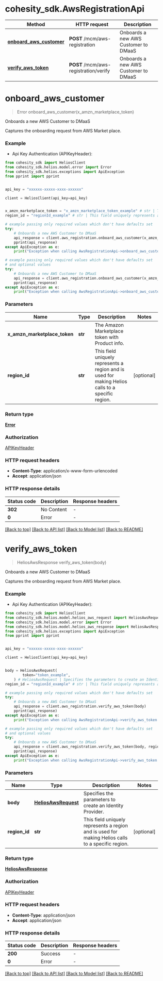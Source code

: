 # cohesity_sdk.AwsRegistrationApi


Method | HTTP request | Description
------------- | ------------- | -------------
[**onboard_aws_customer**](AwsRegistrationApi.md#onboard_aws_customer) | **POST** /mcm/aws-registration | Onboards a new AWS Customer to DMaaS
[**verify_aws_token**](AwsRegistrationApi.md#verify_aws_token) | **POST** /mcm/aws-registration/verify | Onboards a new AWS Customer to DMaaS


# **onboard_aws_customer**
> Error onboard_aws_customer(x_amzn_marketplace_token)

Onboards a new AWS Customer to DMaaS

Captures the onboarding request from AWS Market place.

### Example

* Api Key Authentication (APIKeyHeader):
```python
from cohesity_sdk import HeliosClient
from cohesity_sdk.helios.model.error import Error
from cohesity_sdk.helios.exceptions import ApiException
from pprint import pprint


api_key = "xxxxxx-xxxxx-xxxx-xxxxxx"

client = HeliosClient(api_key=api_key)


x_amzn_marketplace_token = "x_amzn_marketplace_token_example" # str | The Amazon Marketplace token with Product info.
region_id = "regionId_example" # str | This field uniquely represents a region and is used for making Helios calls to a specific region. (optional)

# example passing only required values which don't have defaults set
try:
	# Onboards a new AWS Customer to DMaaS
	api_response = client.aws_registration.onboard_aws_customer(x_amzn_marketplace_token)
	pprint(api_response)
except ApiException as e:
	print("Exception when calling AwsRegistrationApi->onboard_aws_customer: %s\n" % e)

# example passing only required values which don't have defaults set
# and optional values
try:
	# Onboards a new AWS Customer to DMaaS
	api_response = client.aws_registration.onboard_aws_customer(x_amzn_marketplace_token, region_id=region_id)
	pprint(api_response)
except ApiException as e:
	print("Exception when calling AwsRegistrationApi->onboard_aws_customer: %s\n" % e)
```


### Parameters

Name | Type | Description  | Notes
------------- | ------------- | ------------- | -------------
 **x_amzn_marketplace_token** | **str**| The Amazon Marketplace token with Product info. |
 **region_id** | **str**| This field uniquely represents a region and is used for making Helios calls to a specific region. | [optional]

### Return type

[**Error**](Error.md)

### Authorization

[APIKeyHeader](../README.md#APIKeyHeader)

### HTTP request headers

 - **Content-Type**: application/x-www-form-urlencoded
 - **Accept**: application/json


### HTTP response details
| Status code | Description | Response headers |
|-------------|-------------|------------------|
**302** | No Content |  -  |
**0** | Error |  -  |

[[Back to top]](#) [[Back to API list]](../README.md#documentation-for-api-endpoints) [[Back to Model list]](../README.md#documentation-for-models) [[Back to README]](../README.md)

# **verify_aws_token**
> HeliosAwsResponse verify_aws_token(body)

Onboards a new AWS Customer to DMaaS

Captures the onboarding request from AWS Market place.

### Example

* Api Key Authentication (APIKeyHeader):
```python
from cohesity_sdk import HeliosClient
from cohesity_sdk.helios.model.helios_aws_request import HeliosAwsRequest
from cohesity_sdk.helios.model.error import Error
from cohesity_sdk.helios.model.helios_aws_response import HeliosAwsResponse
from cohesity_sdk.helios.exceptions import ApiException
from pprint import pprint


api_key = "xxxxxx-xxxxx-xxxx-xxxxxx"

client = HeliosClient(api_key=api_key)


body = HeliosAwsRequest(
        token="token_example",
    ) # HeliosAwsRequest | Specifies the parameters to create an Identity Provider.
region_id = "regionId_example" # str | This field uniquely represents a region and is used for making Helios calls to a specific region. (optional)

# example passing only required values which don't have defaults set
try:
	# Onboards a new AWS Customer to DMaaS
	api_response = client.aws_registration.verify_aws_token(body)
	pprint(api_response)
except ApiException as e:
	print("Exception when calling AwsRegistrationApi->verify_aws_token: %s\n" % e)

# example passing only required values which don't have defaults set
# and optional values
try:
	# Onboards a new AWS Customer to DMaaS
	api_response = client.aws_registration.verify_aws_token(body, region_id=region_id)
	pprint(api_response)
except ApiException as e:
	print("Exception when calling AwsRegistrationApi->verify_aws_token: %s\n" % e)
```


### Parameters

Name | Type | Description  | Notes
------------- | ------------- | ------------- | -------------
 **body** | [**HeliosAwsRequest**](HeliosAwsRequest.md)| Specifies the parameters to create an Identity Provider. |
 **region_id** | **str**| This field uniquely represents a region and is used for making Helios calls to a specific region. | [optional]

### Return type

[**HeliosAwsResponse**](HeliosAwsResponse.md)

### Authorization

[APIKeyHeader](../README.md#APIKeyHeader)

### HTTP request headers

 - **Content-Type**: application/json
 - **Accept**: application/json


### HTTP response details
| Status code | Description | Response headers |
|-------------|-------------|------------------|
**200** | Success |  -  |
**0** | Error |  -  |

[[Back to top]](#) [[Back to API list]](../README.md#documentation-for-api-endpoints) [[Back to Model list]](../README.md#documentation-for-models) [[Back to README]](../README.md)

